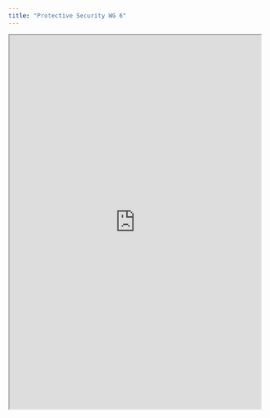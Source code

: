 ```yaml
---
title: "Protective Security WG 6"
---
```



<iframe height="750" width="100%" src="https://ewelton.github.io/ktest/wiki.html#Protective%20Security%20WG%206"></iframe>
